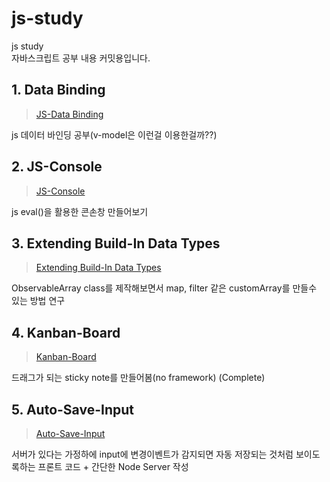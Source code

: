 # js-study
js study  
자바스크립트 공부 내용 커밋용입니다.

## 1. Data Binding
> [JS-Data Binding](https://github.com/xmflr95/js-study/tree/main/data-binding)  
> 
js 데이터 바인딩 공부(v-model은 이런걸 이용한걸까??)

## 2. JS-Console
> [JS-Console](https://github.com/xmflr95/js-study/tree/main/js-console)  
>
js eval()을 활용한 콘손창 만들어보기

## 3. Extending Build-In Data Types
> [Extending Build-In Data Types](https://github.com/xmflr95/js-study/tree/main/extending-built-in-data-types)  
>
ObservableArray class를 제작해보면서 map, filter 같은 customArray를 만들수 있는 방법 연구  

## 4. Kanban-Board
> [Kanban-Board](https://github.com/xmflr95/js-study/tree/main/kanban-board)  
>
드래그가 되는 sticky note를 만들어봄(no framework) (Complete)  

## 5. Auto-Save-Input
> [Auto-Save-Input](https://github.com/xmflr95/js-study/tree/main/auto-save-input)  
>
서버가 있다는 가정하에 input에 변경이벤트가 감지되면 자동 저장되는 것처럼 보이도록하는 프론트 코드 + 간단한 Node Server 작성 

